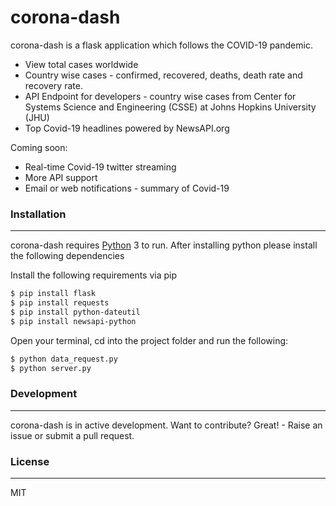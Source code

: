 # corona-dash
corona-dash is a flask application which follows the COVID-19 pandemic.
 -  View total cases worldwide 
 -  Country wise cases - confirmed, recovered, deaths, death rate and recovery rate.  
 - API Endpoint for developers - country wise cases from Center for Systems Science and Engineering (CSSE) at Johns Hopkins University (JHU)
 - Top Covid-19 headlines powered by NewsAPI.org

Coming soon: 
- Real-time Covid-19 twitter streaming 
- More API support 
- Email or web notifications - summary of Covid-19 

### Installation
---
corona-dash requires [Python](https://www.python.org/) 3 to run. 
After installing python please install the following dependencies 



Install the following requirements via pip

```sh
$ pip install flask 
$ pip install requests
$ pip install python-dateutil
$ pip install newsapi-python
```
Open your terminal, cd into the project folder and run the following:

```sh
$ python data_request.py
$ python server.py
```




### Development
---

corona-dash is in active development. 
Want to contribute? Great! - Raise an issue or submit a pull request.

### License
----
MIT

